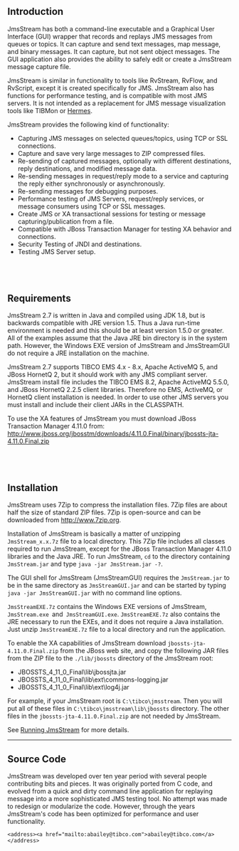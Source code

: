 <!DOCTYPE HTML PUBLIC "-//W3C//DTD HTML 4.01 Transitional//EN">
<html>
  <head>
    <title>JmsStream Introduction</title>
  </head>

  <body>
  <h2><a name="intro"/> Introduction</h2>
    <p>JmsStream has both a command-line executable and a Graphical User Interface (GUI) wrapper that records and replays JMS messages from queues or topics. It can capture and send text messages, map message, and binary messages. It can capture, but not sent object messages. The GUI application also provides the ability to safely edit or create a JmsStream message capture file.</p>
    <p>JmsStream is similar in functionality to tools like RvStream, RvFlow, and RvScript, except it is created specifically for JMS. JmsStream also has functions for performance testing, and is compatible with most JMS servers. It is not intended as a replacement for JMS message visualization tools like TIBMon or <a href="http://www.hermesjms.com" target="_blank">Hermes</a>. </p>
    <p>JmsStream provides the following kind of functionality:</p>
  <ul>
        <li>Capturing JMS messages on selected queues/topics, using TCP or SSL connections.</li>
        <li>Capture and save very large messages to ZIP compressed files. </li>
        <li>Re-sending of captured messages, optionally with different destinations, reply destinations, and modified message data. </li>
        <li>Re-sending messages in request/reply mode to a service and capturing the reply either synchronously or asynchronously. </li>
        <li>Re-sending messages for debugging purposes. </li>
        <li>Performance testing of JMS Servers, request/reply services, or message consumers using TCP or SSL messages.</li>
        <li>Create JMS or XA transactional sessions for testing or message capturing/publication from a file.</li>
        <li>Compatible with JBoss Transaction Manager for testing XA behavior and connections.</li>
        <li>Security Testing of JNDI and destinations.</li>
        <li>Testing JMS Server setup.</li>
  </ul>
<h2>&nbsp;</h2>
<h2><a name="requirements"/>Requirements</h2>
    <p>JmsStream 2.7 is written in Java and compiled using JDK 1.8, but is backwards compatible with JRE version 1.5. Thus a Java run-time environment is needed and this should be at least version 1.5.0 or greater. All of the examples assume that the Java JRE bin directory is in the system path. However, the Windows EXE version of JmsStream and JmsStreamGUI do not require a JRE installation on the machine.</p>
    <p>JmsStream 2.7 supports TIBCO EMS 4.x - 8.x, Apache ActiveMQ 5, and JBoss HornetQ 2, but it should work with any JMS compliant server. JmsStream install file includes the TIBCO EMS 8.2, Apache ActiveMQ 5.5.0, and JBoss HornetQ 2.2.5 client libraries. Therefore no EMS, ActiveMQ, or HornetQ client installation is needed. In order to use other JMS servers you must install and include their client JARs in the CLASSPATH.</p>
    <p>To use the XA features of JmsStream you must download JBoss Transaction Manager 4.11.0 from:<br>
    <a href="http://www.jboss.org/jbosstm/downloads/4.11.0.Final/binary/jbossts-jta-4.11.0.Final.zip" target="_blank">http://www.jboss.org/jbosstm/downloads/4.11.0.Final/binary/jbossts-jta-4.11.0.Final.zip</a></p>
<h2>&nbsp;</h2>
<h2><a name="install"/>Installation</h2>
    <p>JmsStream uses 7Zip to compress the installation files. 7Zip files are about half the size of standard ZIP files. 7Zip is open-source and can be downloaded from <a href="http://www.7zip.org" title="7Zip Download">http://www.7zip.org</a>.</p>
    <p>Installation of JmsStream is basically a matter of unzipping <code>JmsStream_x.x.7z</code> file to a local directory. This 7Zip file includes all classes required to run JmsStream, except for the JBoss Transaction Manager 4.11.0 libraries and the Java JRE. To run JmsStream, <code>cd</code> to the directory containing <code>JmsStream.jar</code> and type <code>java -jar JmsStream.jar -?</code>.</p>
    <p>The GUI shell for JmsStream (JmsStreamGUI) requires the <code>JmsStream.jar</code> to be in the same directory as <code>JmsStreamGUI.jar</code> and can be started by typing <code>java -jar JmsStreamGUI.jar</code> with no command line options. </p>
  <p><code>JmsStreamEXE.7z</code> contains the Windows EXE versions of JmsStream, <code>JmsStream.exe </code>and<code> JmsStreamGUI.exe</code>. <code>JmsStreamEXE.7z</code> also contains the JRE necessary to run the EXEs, and it does not require a Java installation. Just unzip <code>JmsStreamEXE.7z</code> file to a local directory and run the application.</p>
  <p>To enable the XA capabilities of JmsStream download <code>jbossts-jta-4.11.0.Final.zip</code> from the JBoss web site, and copy the following JAR files from the ZIP file to the <code>./lib/jbossts</code> directory of the JmsStream root:</p>
  <ul>
    <li>JBOSSTS_4_11_0_Final\lib\jbossjta.jar</li>
    <li>JBOSSTS_4_11_0_Final\lib\ext\commons-logging.jar</li>
    <li>JBOSSTS_4_11_0_Final\lib\ext\log4j.jar</li>
  </ul>
<p>For example, if your JmsStream root is <code>C:\tibco\jmsstream</code>. Then you will put all of these files in <code>C:\tibco\jmsstream\lib\jbossts</code> directory. The other files in the <code>jbossts-jta-4.11.0.Final.zip</code> are not needed by JmsStream. </p>
    <p>See <a href="running.htm" target="_self">Running JmsStream</a> for more details.</p>
    <hr>

<h2><a name="sourceCode"/>Source Code</h2>
	<p>JmsStream was developed over ten year period with several people contributing bits and pieces.  It was originally ported from C code, and evolved from a quick and dirty command line application for replaying message into a more sophisticated JMS testing tool.  No attempt was made to redesign or modularize the code.  However, through the years JmsStream's code has been optimized for performance and user functionality. </p>

	<address><a href="mailto:abailey@tibco.com">abailey@tibco.com</a></address>
  </body>
</html>
